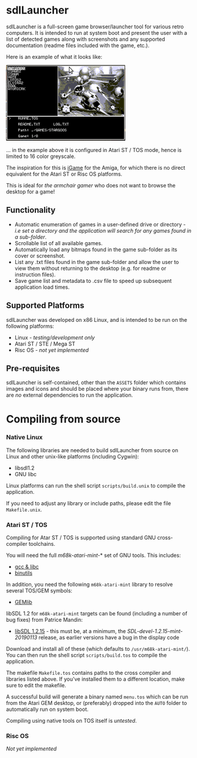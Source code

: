 # sdlLauncher #

sdlLauncher is a full-screen game browser/launcher tool for various retro computers. It is intended to run at system boot and present the user with a list of detected games along with screenshots and any supported documentation (readme files included with the game, etc.).

Here is an example of what it looks like:

![Sample menu](docs/menu.png)

... in the example above it is configured in Atari ST / TOS mode, hence is limited to 16 color greyscale.

The inspiration for this is [iGame](http://winterland.no-ip.org/igame/screenshots.html) for the Amiga, for which there is no direct equivalent for the Atari ST or Risc OS platforms.

This is ideal for *the armchair gamer* who does not want to browse the desktop for a game!

## Functionality ##

 * Automatic enumeration of games in a user-defined drive or directory *- i.e set a directory and the application will search for any games found in a sub-folder*.
 * Scrollable list of all available games.
 * Automatically load any bitmaps found in the game sub-folder as its cover or screenshot.
 * List any .txt files found in the game sub-folder and allow the user to view them without returning to the desktop (e.g. for readme or instruction files).
 * Save game list and metadata to .csv file to speed up subsequent application load times.

## Supported Platforms ##

sdlLauncher was developed on x86 Linux, and is intended to be run on the following platforms:

 * Linux *- testing/development only*
 * Atari ST / STE / Mega ST
 * Risc OS *- not yet implemented*

## Pre-requisites ##

sdlLauncher is self-contained, other than the `ASSETS` folder which contains images and icons and should be placed where your binary runs from, there are *no* external dependencies to run the application.

# Compiling from source #

### Native Linux

The following libraries are needed to build sdlLauncher from source on Linux and other unix-like platforms (including Cygwin):

 * libsdl1.2
 * GNU libc

Linux platforms can run the shell script `scripts/build.unix` to compile the application.

If you need to adjust any library or include paths, please edit the file `Makefile.unix`.


### Atari ST / TOS

Compiling for Atar ST / TOS is supported using standard GNU cross-compiler toolchains.

You will need the full *m68k-atari-mint-** set of GNU tools. This includes:

 * [gcc & libc](http://tho-otto.de/crossmint.php)
 * [binutils](http://tho-otto.de/crossmint.php)

In addition, you need the following `m68k-atari-mint` library to resolve several TOS/GEM symbols:

 * [GEMlib](http://tho-otto.de/crossmint.php)

libSDL 1.2 for `m68k-atari-mint` targets can be found (including a number of bug fixes) from Patrice Mandin:

 * [libSDL 1.2.15](http://pmandin.atari.org/en/index.php?post/2015/11/01/121-en-ports-libs-sdl) - this must be, at a minimum, the *SDL-devel-1.2.15-mint-20190113* release, as earlier versions have a bug in the display code

Download and install all of these (which defaults to `/usr/m68k-atari-mint/`). You can then run the shell script `scripts/build.tos` to compile the application.

The makefile `Makefile.tos` contains paths to the cross compiler and libraries listed above. If you've installed them to a different location, make sure to edit the makefile.

A successful build will generate a binary named `menu.tos` which can be run from the Atari GEM desktop, or (preferably) dropped into the `AUTO` folder to automatically run on system boot.

Compiling using native tools on TOS itself is *untested*.

### Risc OS

*Not yet implemented*